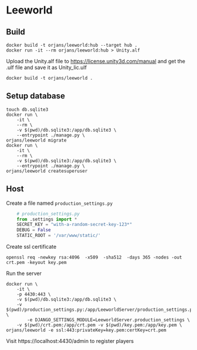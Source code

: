 # Leeworld

## Build

    docker build -t orjans/leeworld:hub --target hub .
    docker run -it --rm orjans/leeworld:hub > Unity.alf

Upload the Unity.alf file to https://license.unity3d.com/manual and get the .ulf file and save it as Unity_lic.ulf

    docker build -t orjans/leeworld .

## Setup database

    touch db.sqlite3
    docker run \
        -it \
        --rm \
        -v $(pwd)/db.sqlite3:/app/db.sqlite3 \
        --entrypoint ./manage.py \
    orjans/leeworld migrate
    docker run \
        -it \
        --rm \
        -v $(pwd)/db.sqlite3:/app/db.sqlite3 \
        --entrypoint ./manage.py \
    orjans/leeworld createsuperuser


## Host

Create a file named `production_settings.py`

```python
    # production_settings.py
    from .settings import *
    SECRET_KEY = "with-a-random-secret-key-123*"
    DEBUG = False
    STATIC_ROOT = '/var/www/static/'
```

Create ssl certificate

    openssl req -newkey rsa:4096  -x509  -sha512  -days 365 -nodes -out crt.pem -keyout key.pem

Run the server

    docker run \
        -it \
        -p 4430:443 \
        -v $(pwd)/db.sqlite3:/app/db.sqlite3 \
        -v $(pwd)/production_settings.py:/app/LeeworldServer/production_settings.py \
            -e DJANGO_SETTINGS_MODULE=LeeworldServer.production_settings \
        -v $(pwd)/crt.pem:/app/crt.pem -v $(pwd)/key.pem:/app/key.pem \
    orjans/leeworld -e ssl:443:privateKey=key.pem:certKey=crt.pem

Visit https://localhost:4430/admin to register players